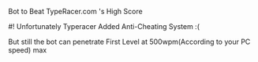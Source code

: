 Bot to Beat TypeRacer.com 's High Score

#! Unfortunately Typeracer Added Anti-Cheating System :(

But still the bot can penetrate First Level at 500wpm(According to your PC speed) max